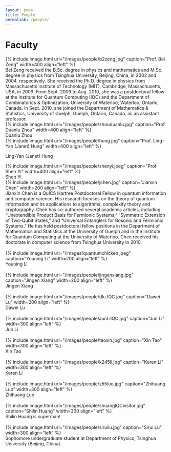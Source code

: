```yaml
---
layout: page
title: People
permalink: /people/
---
```


# Faculty



<div id="container">
<div id="photo">
{% include image.html url="/images/people/b2zeng.jpg" caption="Prof. Bei Zeng" width=400 align="left" %}
</div>
<div id="content">
Bei Zeng received the B.Sc. degree in physics and mathematics and M.Sc. degree in physics from Tsinghua University, Beijing, China, in 2002 and 2004, respectively. She received the Ph.D. degree in physics from Massachusetts Institute of Technology (MIT), Cambridge, Massachusetts, USA, in 2009. From Sept. 2009 to Aug. 2010, she was a postdoctoral fellow at the Institute for Quantum Computing (IQC) and the Department of Combinatorics & Optimization, University of Waterloo, Waterloo, Ontario, Canada. In Sept. 2010, she joined the Department of Mathematics & Statistics, University of Guelph, Guelph, Ontario, Canada, as an assistant professor.

</div>
</div>



<div id="container">
<div id="photo">
{% include image.html url="/images/people/zhouduanlu.jpg" caption="Prof. Duanlu Zhou" width=400 align="left" %}
</div>
<div id="content">
Duanlu Zhou

</div>
</div>



<div id="container">
<div id="photo">
{% include image.html url="/images/people/hung.jpg" caption="Prof. Ling-Yan (Janet) Hung" width=400 align="left" %}
</div>
<div id="content">

Ling-Yan (Janet) Hung

</div>
</div>



<div id="container">
<div id="photo">
{% include image.html url="/images/people/shenyi.jpeg" caption="Prof. Shen Yi" width=400 align="left" %}
</div>
<div id="content">
Shen Yi

</div>
</div>





<div id="container">
<div id="photo">
{% include image.html url="/images/people/jchen.jpg" caption="Jianxin Chen" width=200 align="left" %}
</div>
<div id="content">
Jianxin Chen is a QuICS Hartree Postdoctoral Fellow in quantum information and computer science. His research focuses on the theory of quantum information and its applications to algorithms, complexity theory and cryptography. Chen has co-authored several academic articles, including “Unextendible Product Basis for Fermionic Systems,” “Symmetric Extension of Two-Qubit States,” and “Universal Entanglers for Bosonic and Fermionic Systems.” He has held postdoctoral fellow positions in the Department of Mathematics and Statistics at the University of Guelph and in the Institute for Quantum Computing at the University of Waterloo. Chen received his doctorate in computer science from Tsinghua University in 2010.
</div>
</div>
<br>



<div id="container">
<div id="photo">
{% include image.html url="/images/quantumchicken.jpeg" caption="Youning Li" width=200 align="left" %}
</div>
<div id="content">
Youning Li
</div>
</div>
<br>

<div id="container">
<div id="photo">
{% include image.html url="/images/people/jingenxiang.jpg" caption="Jingen Xiang" width=200 align="left" %}
</div>
<div id="content">
Jingen Xiang
</div>
</div>
<br>

<div id="container">
<div id="photo">
{% include image.html url="/images/people/dlu.IQC.jpg" caption="Dawei Lu" width=200 align="left" %}
</div>
<div id="content">
Dawei Lu
</div>
</div>
<br>

<div id="container">
<div id="photo">
{% include image.html url="/images/people/JunLiIQC.jpg" caption="Jun Li" width=300 align="left" %}
</div>
<div id="content">
Jun Li
</div>
</div>
<br>



<div id="container">
<div id="photo">
{% include image.html url="/images/people/taoxin.jpg" caption="Xin Tao" width=300 align="left" %}
</div>
<div id="content">
Xin Tao
</div>
</div>
<br>



<div id="container">
<div id="photo">
{% include image.html url="/images/people/k245li.jpg" caption="Keren Li" width=300 align="left" %}
</div>
<div id="content">
Keren Li
</div>
</div>
<br>

<div id="container">
<div id="photo">
{% include image.html url="/images/people/z55luo.jpg" caption="Zhihuang Luo" width=300 align="left" %}
</div>
<div id="content">
Zhihuang Luo
</div>
</div>
<br>

<div id="container">
<div id="photo">
{% include image.html url="/images/people/shuangIQCvisitor.jpg" caption="Shilin Huang" width=300 align="left" %}
</div>
<div id="content">
Shilin Huang is superman!
</div>
</div>
<br>



<div id="container">
<div id="photo">
{% include image.html url="/images/people/siruilu.jpg" caption="Sirui Lu" width=300 align="left" %}
</div>
<div id="content">
Sophomore undergraduate student at Department of Physics, Tsinghua University (Beijing, China).
</div>
</div>
<br>









